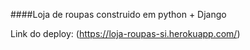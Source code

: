 ####Loja de roupas construido em python + Django
  
Link do deploy: (https://loja-roupas-si.herokuapp.com/)
